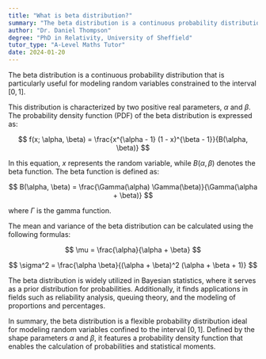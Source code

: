 ```yaml
---
title: "What is beta distribution?"
summary: "The beta distribution is a continuous probability distribution used to model random variables that are constrained to lie between 0 and 1."
author: "Dr. Daniel Thompson"
degree: "PhD in Relativity, University of Sheffield"
tutor_type: "A-Level Maths Tutor"
date: 2024-01-20
---
```


The beta distribution is a continuous probability distribution that is particularly useful for modeling random variables constrained to the interval $[0, 1]$.

This distribution is characterized by two positive real parameters, $\alpha$ and $\beta$. The probability density function (PDF) of the beta distribution is expressed as:

$$
f(x; \alpha, \beta) = \frac{x^{\alpha - 1} (1 - x)^{\beta - 1}}{B(\alpha, \beta)}
$$

In this equation, $x$ represents the random variable, while $B(\alpha, \beta)$ denotes the beta function. The beta function is defined as:

$$
B(\alpha, \beta) = \frac{\Gamma(\alpha) \Gamma(\beta)}{\Gamma(\alpha + \beta)}
$$

where $\Gamma$ is the gamma function.

The mean and variance of the beta distribution can be calculated using the following formulas:

$$
\mu = \frac{\alpha}{\alpha + \beta}
$$

$$
\sigma^2 = \frac{\alpha \beta}{(\alpha + \beta)^2 (\alpha + \beta + 1)}
$$

The beta distribution is widely utilized in Bayesian statistics, where it serves as a prior distribution for probabilities. Additionally, it finds applications in fields such as reliability analysis, queuing theory, and the modeling of proportions and percentages.

In summary, the beta distribution is a flexible probability distribution ideal for modeling random variables confined to the interval $[0, 1]$. Defined by the shape parameters $\alpha$ and $\beta$, it features a probability density function that enables the calculation of probabilities and statistical moments.
    